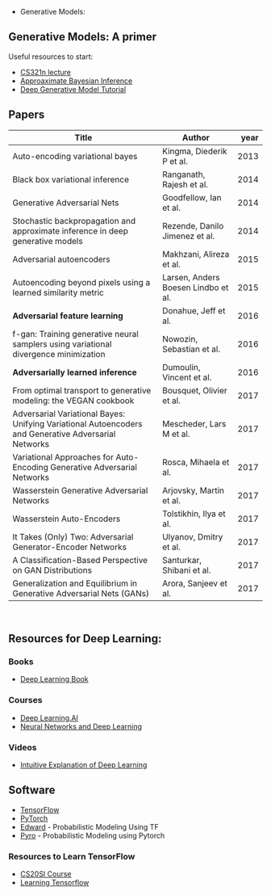 * Generative Models:

## Generative Models: A primer

Useful resources to start:

- [CS321n lecture](https://youtu.be/5WoItGTWV54)
- [Approaximate Bayesian Inference](https://arxiv.org/abs/1601.00670)
- [Deep Generative Model Tutorial](https://youtu.be/JrO5fSskISY)

## Papers

| Title                                                        | Author                              | year |
| ------------------------------------------------------------ | ----------------------------------- | ---: |
| Auto-encoding variational bayes                              | Kingma, Diederik P et al.           | 2013 |
| Black box variational inference                              | Ranganath, Rajesh et al.            | 2014 |
| Generative Adversarial Nets                                  | Goodfellow, Ian et al.              | 2014 |
| Stochastic backpropagation and approximate inference in deep generative models | Rezende, Danilo Jimenez et al.      | 2014 |
| Adversarial autoencoders                                     | Makhzani, Alireza et al.            | 2015 |
| Autoencoding beyond pixels using a learned similarity metric | Larsen, Anders Boesen Lindbo et al. | 2015 |
| **Adversarial feature learning**                             | Donahue, Jeff et al.                | 2016 |
| f-gan: Training generative neural samplers using variational divergence minimization | Nowozin, Sebastian et al.           | 2016 |
| **Adversarially learned inference**                          | Dumoulin, Vincent et al.            | 2016 |
| From optimal transport to generative modeling: the VEGAN cookbook | Bousquet, Olivier et al.            | 2017 |
| Adversarial Variational Bayes: Unifying Variational Autoencoders and Generative Adversarial Networks | Mescheder, Lars M et al.            | 2017 |
| Variational Approaches for Auto-Encoding Generative Adversarial Networks | Rosca, Mihaela et al.               | 2017 |
| Wasserstein Generative Adversarial Networks                  | Arjovsky, Martin et al.             | 2017 |
| Wasserstein Auto-Encoders                                    | Tolstikhin, Ilya et al.             | 2017 |
| It Takes (Only) Two: Adversarial Generator-Encoder Networks  | Ulyanov, Dmitry et al.              | 2017 |
| A Classification-Based Perspective on GAN Distributions      | Santurkar, Shibani et al.           | 2017 |
| Generalization and Equilibrium in Generative Adversarial Nets (GANs) | Arora, Sanjeev et al.               | 2017 |

​
## Resources for Deep Learning:

### Books
- [Deep Learning Book](http://www.deeplearningbook.org/)

### Courses
- [Deep Learning.AI](https://www.deeplearning.ai/)
- [Neural Networks and Deep Learning](http://neuralnetworksanddeeplearning.com/)

### Videos
- [Intuitive Explanation of Deep Learning](https://www.youtube.com/playlist?list=PLZHQObOWTQDNU6R1_67000Dx_ZCJB-3pi)


## Software

- [TensorFlow](https://www.tensorflow.org)
- [PyTorch](http://pytorch.org)
- [Edward](http://edwardlib.org) - Probabilistic Modeling Using TF
- [Pyro](http://pyro.ai) - Probabilistic Modeling using Pytorch

### Resources to Learn TensorFlow

- [CS20SI Course](https://web.stanford.edu/class/cs20si/2017/)
- [Learning Tensorflow](https://learningtensorflow.com)

​
